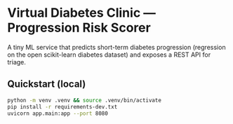 # Virtual Diabetes Clinic — Progression Risk Scorer

A tiny ML service that predicts short-term diabetes progression (regression on the open scikit-learn diabetes dataset) and exposes a REST API for triage.

## Quickstart (local)

```bash
python -m venv .venv && source .venv/bin/activate
pip install -r requirements-dev.txt
uvicorn app.main:app --port 8080
